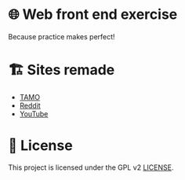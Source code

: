 # 🌐 Web front end exercise

Because practice makes perfect!

# 🏗️ Sites remade

* [TAMO](https://github.com/Edveika/Web-FrontEnd-Practice/blob/main/tamo.md)
* [Reddit](https://github.com/Edveika/Web-FrontEnd-Practice/blob/main/reddit.md)
* [YouTube](https://github.com/Edveika/Web-FrontEnd-Practice/blob/main/youtube.md)

# 📜 License

This project is licensed under the GPL v2 [LICENSE](LICENSE).
